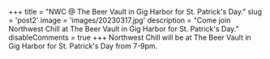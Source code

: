 +++
title = "NWC @ The Beer Vault in Gig Harbor for St. Patrick's Day."
slug = 'post2'
image = 'images/20230317.jpg'
description = "Come join Northwest Chill at The Beer Vault in Gig Harbor for St. Patrick's Day."
disableComments = true
+++
Northwest Chill will be at The Beer Vault in Gig Harbor for St. Patrick's Day from 7-9pm. 

<!-- ![img](images/20230317.jpg) -->